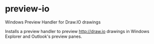 # preview-io
Windows Preview Handler for Draw.IO drawings

Installs a preview handler to preview http://draw.io drawings in Windows Explorer and Outlook's preview panes.
